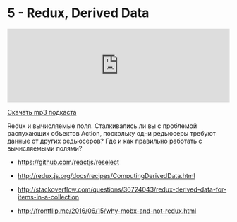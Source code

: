 # 5 - Redux, Derived Data


<iframe width="100%" height="166" scrolling="no" frameborder="no" src="https://w.soundcloud.com/player/?url=https%3A//api.soundcloud.com/tracks/317494433&amp;color=ff5500&amp;auto_play=false&amp;hide_related=false&amp;show_comments=true&amp;show_user=true&amp;show_reposts=false"></iframe>



<a href="https://5minreact.podster.fm/5/download/audio.mp3?download=yes&media=file"><i class="fa fa-download"></i> Скачать mp3 подкаста</a>



Redux и вычисляемые поля. Сталкивались ли вы с проблемой распухающих объектов Action, поскольку одни редьюсеры требуют данные от других редьюсеров? Где и как правильно работать с вычисляемыми полями? 



- https://github.com/reactjs/reselect

- http://redux.js.org/docs/recipes/ComputingDerivedData.html

- http://stackoverflow.com/questions/36724043/redux-derived-data-for-items-in-a-collection

- http://frontflip.me/2016/06/15/why-mobx-and-not-redux.html
